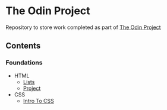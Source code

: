 # The Odin Project

Repository to store work completed as part of [The Odin Project](https://www.theodinproject.com/)

## Contents

### Foundations

- HTML
  - [Lists](./01-foundations/01-html-foundations/01-lists/README.md)
  - [Project](./01-foundations/01-html-foundations/project/README.md)
- CSS
  - [Intro To CSS](./01-foundations/02-css-foundations/01-intro-to-css/README.md)
